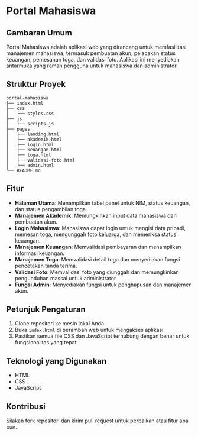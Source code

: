 # Portal Mahasiswa

## Gambaran Umum
Portal Mahasiswa adalah aplikasi web yang dirancang untuk memfasilitasi manajemen mahasiswa, termasuk pembuatan akun, pelacakan status keuangan, pemesanan toga, dan validasi foto. Aplikasi ini menyediakan antarmuka yang ramah pengguna untuk mahasiswa dan administrator.

## Struktur Proyek
```
portal-mahasiswa
├── index.html
├── css
│   └── styles.css
├── js
│   └── scripts.js
├── pages
│   ├── landing.html
│   ├── akademik.html
│   ├── login.html
│   ├── keuangan.html
│   ├── toga.html
│   ├── validasi-foto.html
│   └── admin.html
└── README.md
```

## Fitur
- **Halaman Utama**: Menampilkan tabel panel untuk NIM, status keuangan, dan status pengambilan toga.
- **Manajemen Akademik**: Memungkinkan input data mahasiswa dan pembuatan akun.
- **Login Mahasiswa**: Mahasiswa dapat login untuk mengisi data pribadi, memesan toga, mengunggah foto keluarga, dan memeriksa status keuangan.
- **Manajemen Keuangan**: Memvalidasi pembayaran dan menampilkan informasi keuangan.
- **Manajemen Toga**: Memvalidasi detail toga dan menyediakan fungsi pencetakan tanda terima.
- **Validasi Foto**: Memvalidasi foto yang diunggah dan memungkinkan pengunduhan massal untuk administrator.
- **Fungsi Admin**: Menyediakan fungsi untuk penghapusan dan manajemen akun.

## Petunjuk Pengaturan
1. Clone repositori ke mesin lokal Anda.
2. Buka `index.html` di peramban web untuk mengakses aplikasi.
3. Pastikan semua file CSS dan JavaScript terhubung dengan benar untuk fungsionalitas yang tepat.

## Teknologi yang Digunakan
- HTML
- CSS
- JavaScript

## Kontribusi
Silakan fork repositori dan kirim pull request untuk perbaikan atau fitur apa pun.